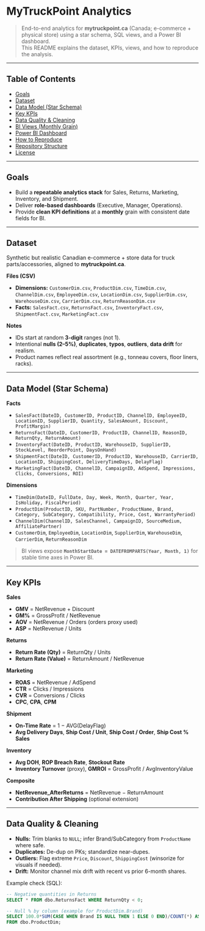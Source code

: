 # MyTruckPoint Analytics

> End-to-end analytics for **mytruckpoint.ca** (Canada; e-commerce + physical store) using a star schema, SQL views, and a Power BI dashboard.  
> This README explains the dataset, KPIs, views, and how to reproduce the analysis.

---

## Table of Contents
- [Goals](#goals)
- [Dataset](#dataset)
- [Data Model (Star Schema)](#data-model-star-schema)
- [Key KPIs](#key-kpis)
- [Data Quality & Cleaning](#data-quality--cleaning)
- [BI Views (Monthly Grain)](#bi-views-monthly-grain)
- [Power BI Dashboard](#power-bi-dashboard)
- [How to Reproduce](#how-to-reproduce)
- [Repository Structure](#repository-structure)
- [License](#license)

---

## Goals
- Build a **repeatable analytics stack** for Sales, Returns, Marketing, Inventory, and Shipment.
- Deliver **role-based dashboards** (Executive, Manager, Operations).
- Provide **clean KPI definitions** at a **monthly** grain with consistent date fields for BI.

---

## Dataset
Synthetic but realistic Canadian e-commerce + store data for truck parts/accessories, aligned to **mytruckpoint.ca**.

**Files (CSV)**
- **Dimensions:** `CustomerDim.csv`, `ProductDim.csv`, `TimeDim.csv`, `ChannelDim.csv`, `EmployeeDim.csv`, `LocationDim.csv`, `SupplierDim.csv`, `WarehouseDim.csv`, `CarrierDim.csv`, `ReturnReasonDim.csv`
- **Facts:** `SalesFact.csv`, `ReturnsFact.csv`, `InventoryFact.csv`, `ShipmentFact.csv`, `MarketingFact.csv`

**Notes**
- IDs start at random **3-digit** ranges (not 1).
- Intentional **nulls (2–5%)**, **duplicates**, **typos**, **outliers**, **data drift** for realism.
- Product names reflect real assortment (e.g., tonneau covers, floor liners, racks).

---

## Data Model (Star Schema)
**Facts**
- `SalesFact(DateID, CustomerID, ProductID, ChannelID, EmployeeID, LocationID, SupplierID, Quantity, SalesAmount, Discount, ProfitMargin)`
- `ReturnsFact(DateID, CustomerID, ProductID, ChannelID, ReasonID, ReturnQty, ReturnAmount)`
- `InventoryFact(DateID, ProductID, WarehouseID, SupplierID, StockLevel, ReorderPoint, DaysOnHand)`
- `ShipmentFact(DateID, CustomerID, ProductID, WarehouseID, CarrierID, LocationID, ShippingCost, DeliveryTimeDays, DelayFlag)`
- `MarketingFact(DateID, ChannelID, CampaignID, AdSpend, Impressions, Clicks, Conversions, ROI)`

**Dimensions**
- `TimeDim(DateID, FullDate, Day, Week, Month, Quarter, Year, IsHoliday, FiscalPeriod)`
- `ProductDim(ProductID, SKU, PartNumber, ProductName, Brand, Category, SubCategory, Compatibility, Price, Cost, WarrantyPeriod)`
- `ChannelDim(ChannelID, SalesChannel, CampaignID, SourceMedium, AffiliatePartner)`
- `CustomerDim`, `EmployeeDim`, `LocationDim`, `SupplierDim`, `WarehouseDim`, `CarrierDim`, `ReturnReasonDim`

> BI views expose **`MonthStartDate = DATEFROMPARTS(Year, Month, 1)`** for stable time axes in Power BI.

---

## Key KPIs
**Sales**
- **GMV** = NetRevenue + Discount  
- **GM%** = GrossProfit / NetRevenue  
- **AOV** = NetRevenue / Orders (orders proxy used)  
- **ASP** = NetRevenue / Units

**Returns**
- **Return Rate (Qty)** = ReturnQty / Units  
- **Return Rate (Value)** = ReturnAmount / NetRevenue

**Marketing**
- **ROAS** = NetRevenue / AdSpend  
- **CTR** = Clicks / Impressions  
- **CVR** = Conversions / Clicks  
- **CPC**, **CPA**, **CPM**

**Shipment**
- **On-Time Rate** = 1 − AVG(DelayFlag)  
- **Avg Delivery Days**, **Ship Cost / Unit**, **Ship Cost / Order**, **Ship Cost % Sales**

**Inventory**
- **Avg DOH**, **ROP Breach Rate**, **Stockout Rate**  
- **Inventory Turnover** (proxy), **GMROI** = GrossProfit / AvgInventoryValue

**Composite**
- **NetRevenue_AfterReturns** = NetRevenue − ReturnAmount  
- **Contribution After Shipping** (optional extension)

---

## Data Quality & Cleaning
- **Nulls:** Trim blanks to `NULL`; infer Brand/SubCategory from `ProductName` where safe.
- **Duplicates:** De-dup on PKs; standardize near-dupes.
- **Outliers:** Flag extreme `Price`, `Discount`, `ShippingCost` (winsorize for visuals if needed).
- **Drift:** Monitor channel mix drift with recent vs prior 6-month shares.

Example check (SQL):
```sql
-- Negative quantities in Returns
SELECT * FROM dbo.ReturnsFact WHERE ReturnQty < 0;

-- Null % by column (example for ProductDim.Brand)
SELECT 100.0*SUM(CASE WHEN Brand IS NULL THEN 1 ELSE 0 END)/COUNT(*) AS NullPct
FROM dbo.ProductDim;
